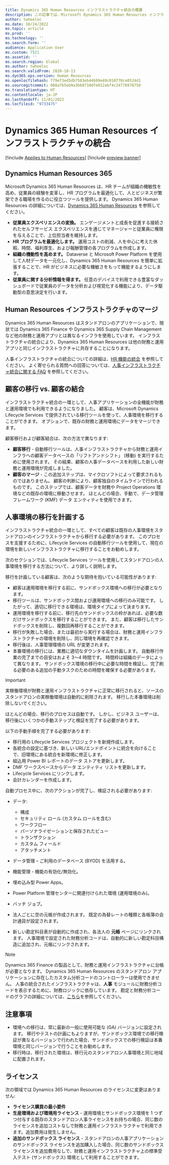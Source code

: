 ```yaml
---
title: Dynamics 365 Human Resources インフラストラクチャ統合の概要
description: この記事では、Microsoft Dynamics 365 Human Resources インフラストラクチャのマージについて説明します。
author: twheeloc
ms.date: 10/24/2022
ms.topic: article
ms.prod: ''
ms.technology: ''
ms.search.form: ''
audience: Application User
ms.custom: 7521
ms.assetid: ''
ms.search.region: Global
ms.author: twheeloc
ms.search.validFrom: 2020-10-13
ms.dyn365.ops.version: Human Resources
ms.openlocfilehash: f79ef3ed5db7583eb44b99e49c010778ce8524d1
ms.sourcegitcommit: 088a7b5eb9a3b68710dfe012abf4c24776978750
ms.translationtype: HT
ms.contentlocale: ja-JP
ms.lasthandoff: 11/01/2022
ms.locfileid: "9733475"
---
```

# <a name="dynamics-365-human-resources-infrastructure-merge"></a>Dynamics 365 Human Resources インフラストラクチャの統合 

[!include [Applies to Human Resources](../includes/applies-to-hr.md)]
[!include [preview banner](../includes/preview-banner.md)]

## <a name="dynamics-human-resources-365"></a>Dynamics Human Resources 365

Microsoft Dynamics 365 Human Resources は、HR チームが組織の機敏性を高め、従業員の経験を変革し、HR プログラムを最適化して、人とビジネスが繁栄できる職場を作るのに役立つツールを提供します。 Dynamics 365 Human Resources の詳細については、[Dynamics 365 Human Resources](https://dynamics.microsoft.com/human-resources/overview/) を参照してください。

- **従業員エクスペリエンスの変換。** エンゲージメントと成長を促進する接続されたセルフサービス エクスペリエンスを通じてマネージャーと従業員に権限を与えることで、上位担当者を維持します。
- **HR プログラムを最適化します。** 運用コストの削減、人を中心に考えた休暇、時間、福利厚生、および報酬管理の各プログラムを作成します。
- **組織の機動性を高めます。** Dataverse と Microsoft Power Platform を使用して人材データを一元化し、Dynamics 365 Human Resources を簡単に拡張することで、HR がビジネスに必要な機敏さをもって機能するようにします。
- **従業員に関する分析情報を得ます。** 任意のデバイスで利用できる豊富なダッシュボードで従業員のデータを分析および視覚化する機能により、データ駆動型の意思決定を行います。

## <a name="human-resources-infrastructure-merge"></a>Human Resources インフラストラクチャのマージ

Dynamics 365 Human Resources はスタンドアロンのアプリケーションで、現状では Dynamics 365 Finance や Dynamics 365 Supply Chain Management など他の財務と運用アプリとは異なるインフラを使用しています。 インフラストラクチャの統合により、Dynamics 365 Human Resources は他の財務と運用アプリと同じインフラストラクチャに共存することになります。

人事インフラストラクチャの統合についての詳細は、[HR 機能の統合](https://cloudblogs.microsoft.com/dynamics365/it/2021/09/15/merging-of-hr-offerings-brings-capabilities-together-for-customers/) を参照してください。 よく寄せられる質問への回答については、[人事インフラストラクチャ統合に関する FAQ](./hr-infrastructure-merge-faq.md) を参照してください。

## <a name="customer-migration-vs-customer-merge"></a>顧客の移行 vs. 顧客の結合

インフラストラクチャ統合の一環として、人事アプリケーションの全機能が財務と運用環境でも利用できるようになりました。 顧客は、Microsoft Dynamics Lifecycle Services で提供されている移行ツールを使って、人事環境を移行することができます。 オプションで、既存の財務と運用環境にデータをマージできます。 

顧客移行および顧客結合は、次の方法で異なります:

- **顧客移行** - 自動移行ツールは、人事インフラストラクチャから財務と運用インフラへの顧客データベースの「リフトアンドシフト」 (移動) を実行するために使用されます。 その結果、顧客の人事データベースを利用した新しい財務と運用環境が完成しました。 
- **顧客のマージ** - この追加ステップは、マイクロソフトによって要求されるものではありません。 顧客の判断により、顧客独自のタイムラインで行われるものです。 このステップでは、顧客データを財務や Project Operations 環境などの既存の環境に移動させます。 ほとんどの場合、手動で、データ管理フレームワーク (KMF) データ エンティティを使用できます。 

## <a name="planning-a-human-resources-environment-migration"></a>人事環境の移行を計画する

インフラストラクチャ統合の一環として、すべての顧客は既存の人事環境をスタンドアロンのインフラストラクチャから移行する必要があります。 このプロセスを支援するために、Lifecycle Services の自動移行ツールを使用して、現在の環境を新しいインフラストラクチャに移行することをお勧めします。 

次のセクションでは、Lifecycle Services ツールを使用してスタンドアロンの人事環境を移行する方法について、より詳しく説明します。 

移行を計画している顧客は、次のような期待を抱いている可能性があります:

- 顧客は運用環境を移行する前に、サンドボックス環境への移行が必要となります。 
- 移行ツールは、サンドボックス間および運用環境への移行のみ可能です。 したがって、適切に移行できる環境は、環境タイプによって決まります。 
- 運用環境を移行する前に、移行先のサンドボックスの枠があれば、必要な数だけサンドボックスを移行することができます。 また、顧客は移行したサンドボックスを削除し、複数回再移行することができます。 
- 移行が失敗した場合、または最初から実行する場合は、財務と運用インフラストラクチャの環境を削除し、同じ環境を再確認できます。
- 移行後は、人事管理環境の URL が変更されます。
- 本番環境の移行には、業務に適切なダウンタイムを計画します。 自動移行作業の完了までの目安はおよそ 3～4 時間です。 時間枠は組織のデータによって異なります。 サンドボックス環境の移行中に必要な時間を検証し、完了刷る必要のある追加の手動タスクのための時間を確保する必要があります。

> [!IMPORTANT] 
> 実稼働環境が財務と運用インフラストラクチャに正常に移行されると、ソースのスタンドアロンの実稼働環境は自動的に削除されます。 移行した本番環境は削除しないでください。 

ほとんどの場合、移行のプロセスは自動です。 しかし、ビジネス ユーザーは、移行後にいくつかの手動ステップと検証を完了する必要があります。

以下の手動手順を完了する必要があります:

- 移行用の Lifecycle Services プロジェクトを新規作成します。
- 各統合の設定に基づき、新しい URL/エンドポイントに統合を向けることで、旧環境にある統合を新環境に修正します。
- 組込用 Power BI レポートのデータ ストアを更新します。
- DMF ワークスペースからデータ エンティティ リストを更新します。
- Lifecycle Services にリンクします。
- 会計カレンダーを作成します。

自動プロセス中に、次のアクションが完了し、検証される必要があります:

- データ:

    - 構成
    - セキュリティ ロール (カスタム ロールを含む)
    - ワークフロー
    - パーソナライゼーションと保存されたビュー
    - トランザクション
    - カスタム フィールド
    - アタッチメント

- データ管理 – ご利用のデータベース (BYOD) を活用する。
- 機能管理 - 機能の有効化/無効化。
- 埋め込み型 Power Apps。
- Power Platform 管理センターに関連付けられた環境 (運用環境のみ)。
- バッチ ジョブ。
- 法人ごとに空の元帳が作成されます。 既定の為替レートの種類と各帳簿の会計通貨が設定されます。
- 新しい勘定科目表が自動的に作成され、各法人の **元帳** ページにリンクされます。 人事環境で設定された財務分析コードは、自動的に新しい勘定科目構造に追加され、元帳にリンクされます。 

> [!NOTE]
> Dynamics 365 Finance の製品として、財務と運用インフラストラクチャに台帳が必要となります。 Dynamics 365 Human Resources のスタンドアロン アプリケーションに存在したカスタム分析コードのコントローラーは使用できません。 人事の統合されたインフラストラクチャは、**人事** モジュールに財務分析コードを表示するために、財務ロジックに依存しています。 勘定と財務分析コードのグラフの詳細については、[こちら](../finance/general-ledger/plan-chart-of-accounts.md)を参照してください。 

## <a name="considerations"></a>注意事項

- 環境への移行は、常に最新の一般に使用可能な (GA) バージョンに設定されます。 移行やテストの計画にもよりますが、サンドボックス環境での移行検証が異なるバージョンで行われた場合、サンドボックスでの移行検証は本番環境と同じバージョンで行うことをお勧めします。 
- 移行時は、移行された環境は、移行元のスタンドアロン人事環境と同じ地域に配置されます。

## <a name="licensing"></a>ライセンス

次の領域では Dynamics 365 Human Resources のライセンスに変更はありません: 

- **ライセンス購買の最小要件**
- **生産環境および環境用ライセンス** - 運用環境とサンドボックス環境を 1 つずつ付与する既存のスタンドアロン人事ライセンスをお持ちの場合、同じ数のライセンスを追加コストなしで財務と運用インフラストラクチャで利用できます。追加費用は発生しません。
- **追加のサンドボックス ライセンス** - スタンドアロンの人事アプリケーションのサンドボックス ライセンスを追加購入した場合、同じ数のサンドボックス ライセンスを追加費用なしで、財務と運用インフラストラクチャ上の標準受入テスト (サンドボックス) 環境として利用することができます。 
